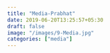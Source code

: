 ```yaml
---
title: "Media-Prabhat"
date: 2019-06-20T13:25:57+05:30
draft: false
image: "/images/9-Media.jpg"
categories: ["media"]
---
```


